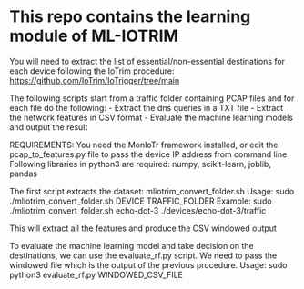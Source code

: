 # This repo contains the learning module of ML-IOTRIM
You will need to extract the list of essential/non-essential destinations for each device following the IoTrim procedure: https://github.com/IoTrim/IoTrigger/tree/main

The following scripts start from a traffic folder containing PCAP files and for each file do the following:
	- Extract the dns queries in a TXT file
	- Extract the network features in CSV format
	- Evaluate the machine learning models and output the result


REQUIREMENTS:
	You need the MonIoTr framework installed, or edit the pcap_to_features.py file to pass the device IP address from command line
	Following libraries in python3 are required: numpy, scikit-learn, joblib, pandas


The first script extracts the dataset: mliotrim_convert_folder.sh
Usage:
	sudo ./mliotrim_convert_folder.sh DEVICE TRAFFIC_FOLDER
Example: 
	sudo ./mliotrim_convert_folder.sh echo-dot-3 ./devices/echo-dot-3/traffic

This will extract all the features and produce the CSV windowed output



To evaluate the machine learning model and take decision on the destinations, we can use the evaluate_rf.py script.
We need to pass the windowed file which is the output of the previous procedure.
Usage:
	sudo python3 evaluate_rf.py WINDOWED_CSV_FILE
